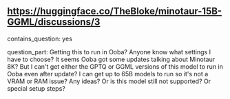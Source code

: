 ## https://huggingface.co/TheBloke/minotaur-15B-GGML/discussions/3

contains_question: yes

question_part: Getting this to run in Ooba? Anyone know what settings I have to choose? It seems Ooba got some updates talking about Minotaur 8K? But I can't get either the GPTQ or GGML versions of this model to run in Ooba even after update? I can get up to 65B models to run so it's not a VRAM or RAM issue? Any ideas? Or is this model still not supported? Or special setup steps?